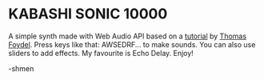# KABASHI SONIC 10000

A simple synth made with Web Audio API based on a [tutorial](https://www.youtube.com/playlist?list=PLQ1Pnjr9zvi4x9sofuSjF6fcjjRT222In) by [Thomas Foydel](https://github.com/thomasfoydel). Press keys like that: AWSEDRF... to make sounds. You can also use sliders to add effects. My favourite is Echo Delay. Enjoy! 

-shmen
